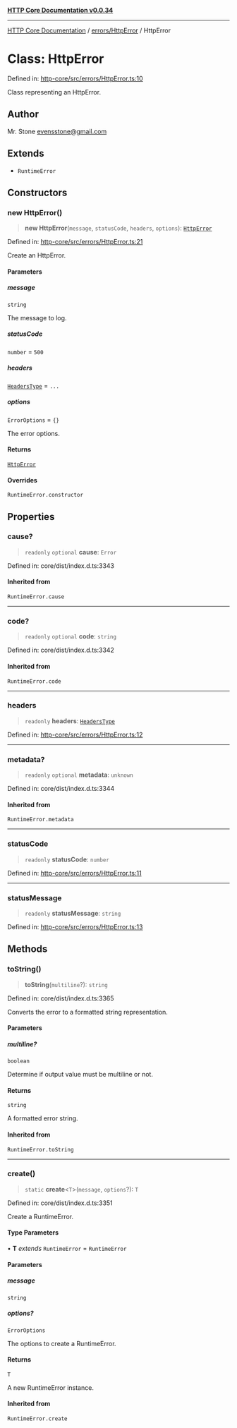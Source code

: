 [**HTTP Core Documentation v0.0.34**](../../../README.md)

***

[HTTP Core Documentation](../../../modules.md) / [errors/HttpError](../README.md) / HttpError

# Class: HttpError

Defined in: [http-core/src/errors/HttpError.ts:10](https://github.com/stonemjs/http-core/blob/8d2f265873c2a6f093cdaa7580ed7328bd078613/src/errors/HttpError.ts#L10)

Class representing an HttpError.

## Author

Mr. Stone <evensstone@gmail.com>

## Extends

- `RuntimeError`

## Constructors

### new HttpError()

> **new HttpError**(`message`, `statusCode`, `headers`, `options`): [`HttpError`](HttpError.md)

Defined in: [http-core/src/errors/HttpError.ts:21](https://github.com/stonemjs/http-core/blob/8d2f265873c2a6f093cdaa7580ed7328bd078613/src/errors/HttpError.ts#L21)

Create an HttpError.

#### Parameters

##### message

`string`

The message to log.

##### statusCode

`number` = `500`

##### headers

[`HeadersType`](../../../declarations/type-aliases/HeadersType.md) = `...`

##### options

`ErrorOptions` = `{}`

The error options.

#### Returns

[`HttpError`](HttpError.md)

#### Overrides

`RuntimeError.constructor`

## Properties

### cause?

> `readonly` `optional` **cause**: `Error`

Defined in: core/dist/index.d.ts:3343

#### Inherited from

`RuntimeError.cause`

***

### code?

> `readonly` `optional` **code**: `string`

Defined in: core/dist/index.d.ts:3342

#### Inherited from

`RuntimeError.code`

***

### headers

> `readonly` **headers**: [`HeadersType`](../../../declarations/type-aliases/HeadersType.md)

Defined in: [http-core/src/errors/HttpError.ts:12](https://github.com/stonemjs/http-core/blob/8d2f265873c2a6f093cdaa7580ed7328bd078613/src/errors/HttpError.ts#L12)

***

### metadata?

> `readonly` `optional` **metadata**: `unknown`

Defined in: core/dist/index.d.ts:3344

#### Inherited from

`RuntimeError.metadata`

***

### statusCode

> `readonly` **statusCode**: `number`

Defined in: [http-core/src/errors/HttpError.ts:11](https://github.com/stonemjs/http-core/blob/8d2f265873c2a6f093cdaa7580ed7328bd078613/src/errors/HttpError.ts#L11)

***

### statusMessage

> `readonly` **statusMessage**: `string`

Defined in: [http-core/src/errors/HttpError.ts:13](https://github.com/stonemjs/http-core/blob/8d2f265873c2a6f093cdaa7580ed7328bd078613/src/errors/HttpError.ts#L13)

## Methods

### toString()

> **toString**(`multiline`?): `string`

Defined in: core/dist/index.d.ts:3365

Converts the error to a formatted string representation.

#### Parameters

##### multiline?

`boolean`

Determine if output value must be multiline or not.

#### Returns

`string`

A formatted error string.

#### Inherited from

`RuntimeError.toString`

***

### create()

> `static` **create**\<`T`\>(`message`, `options`?): `T`

Defined in: core/dist/index.d.ts:3351

Create a RuntimeError.

#### Type Parameters

• **T** *extends* `RuntimeError` = `RuntimeError`

#### Parameters

##### message

`string`

##### options?

`ErrorOptions`

The options to create a RuntimeError.

#### Returns

`T`

A new RuntimeError instance.

#### Inherited from

`RuntimeError.create`
